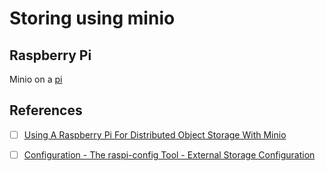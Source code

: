 # Storing using minio

## Raspberry Pi

Minio on a [pi](rpi.md)


## References

- [ ] [Using A Raspberry Pi For Distributed Object Storage With Minio](https://www.thepolyglotdeveloper.com/2017/02/using-raspberry-pi-distributed-object-storage-minio)

- [ ] [Configuration - The raspi-config Tool - External Storage Configuration](https://www.raspberrypi.com/documentation/computers/configuration.html#external-storage-configuration)


